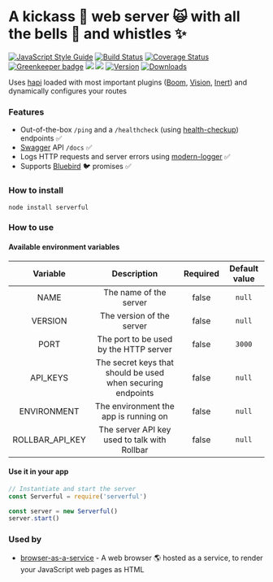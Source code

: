 # A kickass :muscle: web server :scream_cat: with all the bells :bell: and whistles :sparkles:

[![JavaScript Style Guide](https://img.shields.io/badge/code%20style-standard-brightgreen.svg)](http://standardjs.com/)
[![Build Status](https://travis-ci.org/hfreire/serverful.svg?branch=master)](https://travis-ci.org/hfreire/serverful)
[![Coverage Status](https://coveralls.io/repos/github/hfreire/serverful/badge.svg?branch=master)](https://coveralls.io/github/hfreire/serverful?branch=master)
[![Greenkeeper badge](https://badges.greenkeeper.io/hfreire/serverful.svg)](https://greenkeeper.io/)
[![](https://img.shields.io/github/release/hfreire/serverful.svg)](https://github.com/hfreire/serverful/releases)
[![](https://img.shields.io/badge/license-MIT-blue.svg)](LICENSE)
[![Version](https://img.shields.io/npm/v/serverful.svg)](https://www.npmjs.com/package/serverful)
[![Downloads](https://img.shields.io/npm/dt/serverful.svg)](https://www.npmjs.com/package/serverful) 

Uses [hapi](https://github.com/hapijs/hapijs) loaded with most important plugins ([Boom](https://github.com/hapijs/boom), [Vision](https://github.com/hapijs/vision), [Inert](https://github.com/hapijs/inert)) and dynamically configures your routes

### Features
* Out-of-the-box `/ping` and a `/healthcheck` (using [health-checkup](https://github.com/hfreire/health-checkup)) endpoints :white_check_mark:
* [Swagger](http://swagger.io) API `/docs` :white_check_mark: 
* Logs HTTP requests and server errors using [modern-logger](https://github.com/hfreire/modern-logger) :white_check_mark:
* Supports [Bluebird](https://github.com/petkaantonov/bluebird) :bird: promises :white_check_mark:

### How to install
```
node install serverful
```

### How to use

#### Available environment variables
Variable | Description | Required | Default value
:---:|:---:|:---:|:---:
NAME | The name of the server | false | `null`
VERSION | The version of the server | false | `null`
PORT | The port to be used by the HTTP server | false | `3000`
API_KEYS | The secret keys that should be used when securing endpoints | false | `null`
ENVIRONMENT | The environment the app is running on | false | `null`
ROLLBAR_API_KEY | The server API key used to talk with Rollbar | false | `null`

#### Use it in your app
```javascript
// Instantiate and start the server
const Serverful = require('serverful')

const server = new Serverful()
server.start()
```

### Used by
*  [browser-as-a-service](https://github.com/hfreire/browser-as-a-service) - A web browser :earth_americas: hosted as a service, to render your JavaScript web pages as HTML
